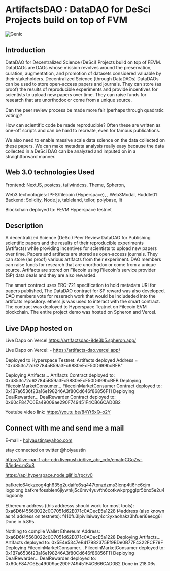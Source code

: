 # ArtifactsDAO : DataDAO for DeSci Projects build on top of FVM

![Genic](https://bafkreic64ckzeog4qh635g2udaife6sq447tpnzdzms3lcnp4ti6hc6cjm.ipfs.w3s.link/)

## Introduction

DataDAO for Decentralized Science (DeSci) Projects build on top of FEVM. DataDAOs are DAOs whose mission revolves around the preservation, curation, augmentation, and promotion of datasets considered valuable by their stakeholders.
Decentralized Science [through DataDAOs]
DataDAOs can be used to store open-access papers and journals. They can store (as proof) the results of reproducible experiments and provide incentives for scientists to upload new papers over time. They can raise funds for research that are unorthodox or come from a unique source.

Can the peer review process be made more fair (perhaps through quadratic voting)?

How can scientific code be made reproducible? Often these are written as one-off scripts and can be hard to recreate, even for famous publications.

We also need to enable massive scale data science on the data collected on these papers. We can make metadata analysis really easy because the data collected in a DeSci DAO can be analyzed and imputed on in a straightforward manner.

## Web 3.0 technologies Used

Frontend: NextJS, postcss, tailwindcss, Theme, Spheron, 

Web3 technologies: IPFS/filecoin (Hyperspace), , Web3Modal, Huddle01  
Backend: Solidity, Node.js, tableland, tellor, polybase, lit

Blockchain deployed to:  FEVM Hyperspace testnet

## Description

 A decentralized Science (DeSci) Peer Review DataDAO for Publishing scientific papers and the results of their reproducible experiments (Artifacts) while providing incentives for scientists to upload new papers over time. Papers and artifacts are stored as open-access journals. They can store (as proof) various artifacts from their experiment. DAO members can raise funds for research that are unorthodox or come from a unique source. Artifacts are stored on Filecoin using Filecoin's service provider (SP) data deals and they are also rewarded.

The smart contract uses ERC-721 specification to hold metadata URI for papers published, The DataDAO contract for SP reward was also developed. DAO members vote for reserach work that would be includeded into the artifcats repository. ethers.js was used to interact with the smart contract. The contract was deployed to Hyperspace Teatnet on Filecoin EVM blockchain. The entire project demo was hosted on Spheron and Vercel.

## Live DApp hosted on

Live Dapp on Vercel <https://artifactsdao-8de3b5.spheron.app/>

Live Dapp on Vercel: - <https://artifacts-dao.vercel.app/>

Deployed to Hyperspace Testnet:
Artifacts deployed Address = "0xd853c72d627845B59a3Fc9880eEcF50D699bcBEB"

Deploying Artifacts...
Artifacts Contract deployed to: 0xd853c72d627845B59a3Fc9880eEcF50D699bcBEB
Deploying FilecoinMarketConsumer...
FilecoinMarketConsumer Contract  deployed to: 0x1B7a6536f23a16e198246A3f80Cd646f86856F11
Deploying DealRewarder...
DealRewarder Contract  deployed to: 0x60cF847C6Ea49009ae290F749451F4CB66CAD0B2

 Youtube video link: <https://youtu.be/84Yt6xQ-o2Y> 

## Connect with me and send me a mail

E-mail - holyaustin@yahoo.com

stay connected on twitter @holyaustin

<https://live-par-1-abr-cdn.livepush.io/live_abr_cdn/emaIqCGoZw-6/index.m3u8>

https://api.hyperspace.node.glif.io/rpc/v0

bafkreic64ckzeog4qh635g2udaife6sq447tpnzdzms3lcnp4ti6hc6cjm  logolong
bafkreifossblen6jiywnkj5c6mv4yuvfth6cotkwkprpgglpr5bnx5e2u4 logoonly

Ethereum address (this addresss should work for most tools): 0xa6D6f4556B022c0C7051d62E071c0ACecE5a1228
f4address (also known as t4 address on testnets): f410fu3lpivllaiway4cr2yxaohakz3hfueri6eecg6i
Done in 5.89s.

Nothing to compile
Wallet Ethereum Address: 0xa6D6f4556B022c0C7051d62E071c0ACecE5a1228
Deploying Artifacts...
Artifacts deployed to: 0x5E4e5347eB417982375Ef9BDe0B77F4322FCF79F
Deploying FilecoinMarketConsumer...
FilecoinMarketConsumer deployed to: 0x1B7a6536f23a16e198246A3f80Cd646f86856F11
Deploying DealRewarder...
DealRewarder deployed to: 0x60cF847C6Ea49009ae290F749451F4CB66CAD0B2
Done in 218.06s.
